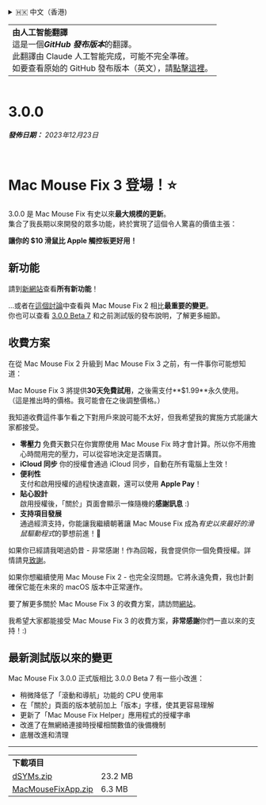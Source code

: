 <details>
<summary>🇭🇰 中文（香港)</summary>

[🇬🇧 English (GitHub)](https://github.com/noah-nuebling/mac-mouse-fix/releases/tag/3.0.0)\
[🇦🇩 Català](https://redirect.macmousefix.com/?target=mmf-release&tag=3.0.0&locale=ca)\
[🇩🇪 Deutsch](https://redirect.macmousefix.com/?target=mmf-release&tag=3.0.0&locale=de)\
[🇪🇸 Español](https://redirect.macmousefix.com/?target=mmf-release&tag=3.0.0&locale=es)\
[🇫🇷 Français](https://redirect.macmousefix.com/?target=mmf-release&tag=3.0.0&locale=fr)\
[🇮🇩 Indonesia](https://redirect.macmousefix.com/?target=mmf-release&tag=3.0.0&locale=id)\
[🇮🇹 Italiano](https://redirect.macmousefix.com/?target=mmf-release&tag=3.0.0&locale=it)\
[🇭🇺 Magyar](https://redirect.macmousefix.com/?target=mmf-release&tag=3.0.0&locale=hu)\
[🇳🇱 Nederlands](https://redirect.macmousefix.com/?target=mmf-release&tag=3.0.0&locale=nl)\
[🇵🇱 Polski](https://redirect.macmousefix.com/?target=mmf-release&tag=3.0.0&locale=pl)\
[🇧🇷 Português (Brasil)](https://redirect.macmousefix.com/?target=mmf-release&tag=3.0.0&locale=pt-BR)\
[🇵🇹 Português (Portugal)](https://redirect.macmousefix.com/?target=mmf-release&tag=3.0.0&locale=pt-PT)\
[🇷🇴 Română](https://redirect.macmousefix.com/?target=mmf-release&tag=3.0.0&locale=ro)\
[🇸🇪 Svenska](https://redirect.macmousefix.com/?target=mmf-release&tag=3.0.0&locale=sv)\
[🇻🇳 Tiếng Việt](https://redirect.macmousefix.com/?target=mmf-release&tag=3.0.0&locale=vi)\
[🇹🇷 Türkçe](https://redirect.macmousefix.com/?target=mmf-release&tag=3.0.0&locale=tr)\
[🇨🇿 Čeština](https://redirect.macmousefix.com/?target=mmf-release&tag=3.0.0&locale=cs)\
[🇬🇷 Ελληνικά](https://redirect.macmousefix.com/?target=mmf-release&tag=3.0.0&locale=el)\
[🇷🇺 Русский](https://redirect.macmousefix.com/?target=mmf-release&tag=3.0.0&locale=ru)\
[🇺🇦 Українська](https://redirect.macmousefix.com/?target=mmf-release&tag=3.0.0&locale=uk)\
[🇮🇱 עברית](https://redirect.macmousefix.com/?target=mmf-release&tag=3.0.0&locale=he)\
[🇸🇦 العربية](https://redirect.macmousefix.com/?target=mmf-release&tag=3.0.0&locale=ar)\
[🇮🇳 हिन्दी](https://redirect.macmousefix.com/?target=mmf-release&tag=3.0.0&locale=hi)\
[🇹🇭 ไทย](https://redirect.macmousefix.com/?target=mmf-release&tag=3.0.0&locale=th)\
[🇨🇳 中文 (简体)](https://redirect.macmousefix.com/?target=mmf-release&tag=3.0.0&locale=zh-Hans)\
[🇨🇳 中文 (繁體)](https://redirect.macmousefix.com/?target=mmf-release&tag=3.0.0&locale=zh-Hant)\
**🇭🇰 中文（香港)**\
[🇯🇵 日本語](https://redirect.macmousefix.com/?target=mmf-release&tag=3.0.0&locale=ja)\
[🇰🇷 한국어](https://redirect.macmousefix.com/?target=mmf-release&tag=3.0.0&locale=ko)\
[Help translate Mac Mouse Fix to different languages!](https://github.com/noah-nuebling/mac-mouse-fix/discussions/731)
</details>
<table align=><td>
<b>由人工智能翻譯</b><br>
這是一個<b><em>GitHub 發布版本</em></b>的翻譯。<br>
此翻譯由 Claude 人工智能完成，可能不完全準確。<br>
如要查看原始的 GitHub 發布版本（英文），請<a href="https://github.com/noah-nuebling/mac-mouse-fix/releases/tag/3.0.0">點擊這裡</a>。
</td></table>

<table></table>

# 3.0.0
***發佈日期：** 2023年12月23日*

<br>

# Mac Mouse Fix 3 登場！⭐️

3.0.0 是 Mac Mouse Fix 有史以來**最大規模的更新**。\
集合了我長期以來開發的眾多功能，終於實現了這個令人驚喜的價值主張：

**讓你的 $10 滑鼠比 Apple 觸控板更好用！**

## 新功能

請到[新網站](http://macmousefix.com/)查看**所有新功能**！

...或者在[這個討論](https://github.com/noah-nuebling/mac-mouse-fix/discussions/743#discussioncomment-7938922)中查看與 Mac Mouse Fix 2 相比**最重要的變更**。\
你也可以查看 [3.0.0 Beta 7](https://github.com/noah-nuebling/mac-mouse-fix/releases/tag/3.0.0-Beta-7) 和之前測試版的發布說明，了解更多細節。

## 收費方案

在從 Mac Mouse Fix 2 升級到 Mac Mouse Fix 3 之前，有一件事你可能想知道：

Mac Mouse Fix 3 將提供**30天免費試用**，之後需支付**$1.99**永久使用。\
（這是推出時的價格。我可能會在之後調整價格。）

我知道收費這件事乍看之下對用戶來說可能不太好，但我希望我的實施方式能讓大家都接受。

- **零壓力**
   免費天數只在你實際使用 Mac Mouse Fix 時才會計算。所以你不用擔心時間用完的壓力，可以從容地決定是否購買。
- **iCloud 同步**
   你的授權會通過 iCloud 同步，自動在所有電腦上生效！
- **便利性**\
   支付和啟用授權的過程快速直觀，還可以使用 **Apple Pay**！
- **貼心設計**\
   啟用授權後，「關於」頁面會顯示一條隨機的**感謝訊息** :)
- **支持項目發展**\
   通過經濟支持，你能讓我繼續朝著讓 Mac Mouse Fix 成為*有史以來最好的滑鼠驅動程式*的夢想前進！🚀

如果你已經請我喝過奶昔 - 非常感謝！作為回報，我會提供你一個免費授權。詳情請見[致謝](https://github.com/noah-nuebling/mac-mouse-fix/blob/master/Acknowledgements.md#-paypal-donations)。

如果你想繼續使用 Mac Mouse Fix 2 - 也完全沒問題。它將永遠免費，我也計劃確保它能在未來的 macOS 版本中正常運作。

要了解更多關於 Mac Mouse Fix 3 的收費方案，請訪問[網站](https://macmousefix.com/#price)。

我希望大家都能接受 Mac Mouse Fix 3 的收費方案，**非常感謝**你們一直以來的支持！:)

## 最新測試版以來的變更

Mac Mouse Fix 3.0.0 正式版相比 3.0.0 Beta 7 有一些小改進：

- 稍微降低了「滾動和導航」功能的 CPU 使用率
- 在「關於」頁面的版本號前加上「版本」字樣，使其更容易理解
- 更新了「Mac Mouse Fix Helper」應用程式的授權字串
- 改進了在無網絡連接時授權相關數值的後備機制
- 底層改進和清理

---

<table align="start">
<tr>
    <td colspan=2>
        <b>下載項目</b>
    </td>
</tr>
<tr>
    <td><a href="https://github.com/noah-nuebling/mac-mouse-fix/releases/download/3.0.0/dSYMs.zip">dSYMs.zip</a></td>
    <td>23.2 MB</td>
</tr>
<tr>
    <td><a href="https://github.com/noah-nuebling/mac-mouse-fix/releases/download/3.0.0/MacMouseFixApp.zip">MacMouseFixApp.zip</a></td>
    <td>6.3 MB</td>
</tr>
</table>